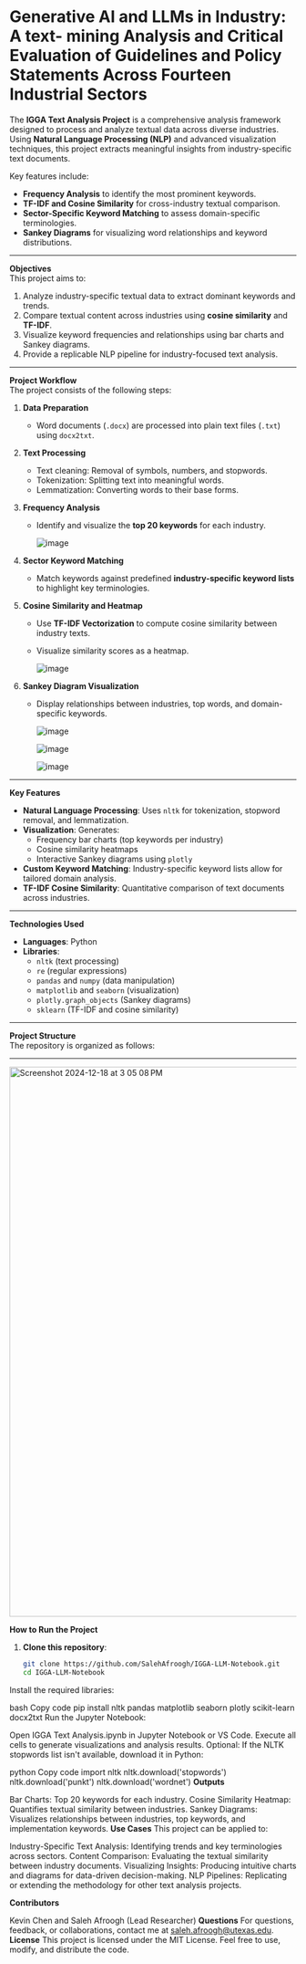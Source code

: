 # <strong>Generative AI and LLMs in Industry: A text- mining Analysis and Critical Evaluation of Guidelines and Policy Statements Across Fourteen Industrial Sectors</strong>
 
The <strong>IGGA Text Analysis Project</strong> is a comprehensive analysis framework designed to process and analyze textual data across diverse industries. Using <strong>Natural Language Processing (NLP)</strong> and advanced visualization techniques, this project extracts meaningful insights from industry-specific text documents.  

Key features include:  
- <strong>Frequency Analysis</strong> to identify the most prominent keywords.  
- <strong>TF-IDF and Cosine Similarity</strong> for cross-industry textual comparison.  
- <strong>Sector-Specific Keyword Matching</strong> to assess domain-specific terminologies.  
- <strong>Sankey Diagrams</strong> for visualizing word relationships and keyword distributions.  

---

<strong>Objectives</strong>  
This project aims to:  
1. Analyze industry-specific textual data to extract dominant keywords and trends.  
2. Compare textual content across industries using <strong>cosine similarity</strong> and <strong>TF-IDF</strong>.  
3. Visualize keyword frequencies and relationships using bar charts and Sankey diagrams.  
4. Provide a replicable NLP pipeline for industry-focused text analysis.  

---

<strong>Project Workflow</strong>  
The project consists of the following steps:

1. <strong>Data Preparation</strong>  
   - Word documents (`.docx`) are processed into plain text files (`.txt`) using `docx2txt`.

2. <strong>Text Processing</strong>  
   - Text cleaning: Removal of symbols, numbers, and stopwords.  
   - Tokenization: Splitting text into meaningful words.  
   - Lemmatization: Converting words to their base forms.

3. <strong>Frequency Analysis</strong>  
   - Identify and visualize the <strong>top 20 keywords</strong> for each industry.
  
     ![image](https://github.com/user-attachments/assets/974d0cdb-f7e9-4abd-853b-14b888dbbdd5)


4. <strong>Sector Keyword Matching</strong>  
   - Match keywords against predefined <strong>industry-specific keyword lists</strong> to highlight key terminologies.

5. <strong>Cosine Similarity and Heatmap</strong>  
   - Use <strong>TF-IDF Vectorization</strong> to compute cosine similarity between industry texts.  
   - Visualize similarity scores as a heatmap.
  
     ![image](https://github.com/user-attachments/assets/1ffe80df-280d-4bf9-89e1-ca3dbccbb018)


6. <strong>Sankey Diagram Visualization</strong>  
   - Display relationships between industries, top words, and domain-specific keywords.
  
     ![image](https://github.com/user-attachments/assets/a6c4e1d1-6881-4e39-8fcf-b142ad39aff6)

     ![image](https://github.com/user-attachments/assets/fa930bcc-2eb3-406c-8e91-36d18bb892ec)

     ![image](https://github.com/user-attachments/assets/a0f0a522-1453-49b8-b6c3-4a7576bc3842)



     


---

<strong>Key Features</strong>  
- <strong>Natural Language Processing</strong>: Uses `nltk` for tokenization, stopword removal, and lemmatization.  
- <strong>Visualization</strong>: Generates:  
   - Frequency bar charts (top keywords per industry)  
   - Cosine similarity heatmaps  
   - Interactive Sankey diagrams using `plotly`  
- <strong>Custom Keyword Matching</strong>: Industry-specific keyword lists allow for tailored domain analysis.  
- <strong>TF-IDF Cosine Similarity</strong>: Quantitative comparison of text documents across industries.

---

<strong>Technologies Used</strong>  
- <strong>Languages</strong>: Python  
- <strong>Libraries</strong>:  
   - `nltk` (text processing)  
   - `re` (regular expressions)  
   - `pandas` and `numpy` (data manipulation)  
   - `matplotlib` and `seaborn` (visualization)  
   - `plotly.graph_objects` (Sankey diagrams)  
   - `sklearn` (TF-IDF and cosine similarity)  

---

<strong>Project Structure</strong>  
The repository is organized as follows:

---

<img width="964" alt="Screenshot 2024-12-18 at 3 05 08 PM" src="https://github.com/user-attachments/assets/185636fb-1fab-4a97-aec9-358bee88ec01" />

<strong>How to Run the Project</strong>  
1. **Clone this repository**:  
   ```bash
   git clone https://github.com/SalehAfroogh/IGGA-LLM-Notebook.git
   cd IGGA-LLM-Notebook
Install the required libraries:

bash
Copy code
pip install nltk pandas matplotlib seaborn plotly scikit-learn docx2txt
Run the Jupyter Notebook:

Open IGGA Text Analysis.ipynb in Jupyter Notebook or VS Code.
Execute all cells to generate visualizations and analysis results.
Optional: If the NLTK stopwords list isn't available, download it in Python:

python
Copy code
import nltk
nltk.download('stopwords')
nltk.download('punkt')
nltk.download('wordnet')
<strong>Outputs</strong>

Bar Charts: Top 20 keywords for each industry.
Cosine Similarity Heatmap: Quantifies textual similarity between industries.
Sankey Diagrams: Visualizes relationships between industries, top keywords, and implementation keywords.
<strong>Use Cases</strong>
This project can be applied to:

Industry-Specific Text Analysis: Identifying trends and key terminologies across sectors.
Content Comparison: Evaluating the textual similarity between industry documents.
Visualizing Insights: Producing intuitive charts and diagrams for data-driven decision-making.
NLP Pipelines: Replicating or extending the methodology for other text analysis projects.

<strong>Contributors</strong>

Kevin Chen and
Saleh Afroogh (Lead Researcher)
<strong>Questions</strong> 
For questions, feedback, or collaborations, contact me at saleh.afroogh@utexas.edu.
<strong>License</strong>
This project is licensed under the MIT License. Feel free to use, modify, and distribute the code.


